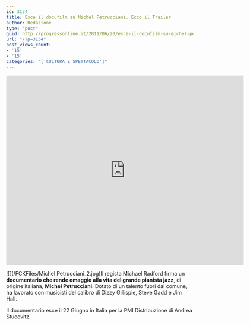 ```yaml
---
id: 3134
title: Esce il docufilm su Michel Petrucciani. Ecco il Trailer
author: Redazione
type: "post"
guid: http://progressonline.it/2011/06/20/esce-il-docufilm-su-michel-petrucciani-ecco-il-trailer/
url: "/?p=3134"
post_views_count:
- '15'
- '15'
categories: "['CULTURA E SPETTACOLO']"
---
```


<iframe allowfullscreen="" frameborder="0" height="510" loading="lazy" src="https://www.youtube.com/embed/LpeZ_2Ak5-I?rel=0" width="640"></iframe>

![](/FCKFiles/Michel Petrucciani_2.jpg)Il regista Michael Radford firma un **documentario che rende omaggio alla vita del grande pianista jazz**, di origine italiana, **Michel Petrucciani**. Dotato di un talento fuori dal comune, ha lavorato con musicisti del calibro di Dizzy Gillispie, Steve Gadd e Jim Hall.

Il documentario esce il 22 Giugno in Italia per la PMI Distribuzione di Andrea Stucovitz.